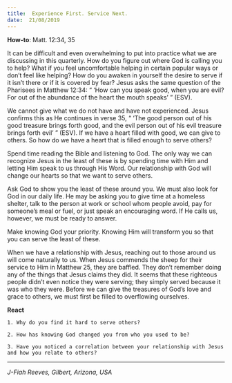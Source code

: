 ```yaml
---
title:  Experience First. Service Next.
date:  21/08/2019
---
```


**How-to**: Matt. 12:34, 35

It can be difficult and even overwhelming to put into practice what we are discussing in this quarterly. How do you figure out where God is calling you to help? What if you feel uncomfortable helping in certain popular ways or don’t feel like helping? How do you awaken in yourself the desire to serve if it isn’t there or if it is covered by fear? Jesus asks the same question of the Pharisees in Matthew 12:34: “ ‘How can you speak good, when you are evil? For out of the abundance of the heart the mouth speaks’ ” (ESV).

We cannot give what we do not have and have not experienced. Jesus confirms this as He continues in verse 35, “ ‘The good person out of his good treasure brings forth good, and the evil person out of his evil treasure brings forth evil’ ” (ESV). If we have a heart filled with good, we can give to others. So how do we have a heart that is filled enough to serve others?

Spend time reading the Bible and listening to God. The only way we can recognize Jesus in the least of these is by spending time with Him and letting Him speak to us through His Word. Our relationship with God will change our hearts so that we want to serve others.

Ask God to show you the least of these around you. We must also look for God in our daily life. He may be asking you to give time at a homeless shelter, talk to the person at work or school whom people avoid, pay for someone’s meal or fuel, or just speak an encouraging word. If He calls us, however, we must be ready to answer.

Make knowing God your priority. Knowing Him will transform you so that you can serve the least of these.

When we have a relationship with Jesus, reaching out to those around us will come naturally to us. When Jesus commends the sheep for their service to Him in Matthew 25, they are baffled. They don’t remember doing any of the things that Jesus claims they did. It seems that these righteous people didn’t even notice they were serving; they simply served because it was who they were. Before we can give the treasures of God’s love and grace to others, we must first be filled to overflowing ourselves.

**React**

`1. Why do you find it hard to serve others?`

`2. How has knowing God changed you from who you used to be?`

`3. Have you noticed a correlation between your relationship with Jesus and how you relate to others?`

---

_J-Fiah Reeves, Gilbert, Arizona, USA_